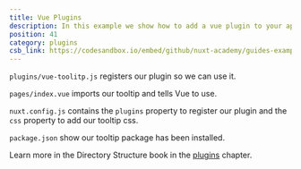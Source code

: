 ```yaml
---
title: Vue Plugins
description: In this example we show how to add a vue plugin to your application
position: 41
category: plugins
csb_link: https://codesandbox.io/embed/github/nuxt-academy/guides-examples/tree/master/04_directory_structure/12_plugins_vue
---
```


<example-intro></example-intro>

`plugins/vue-toolitp.js` registers our plugin so we can use it.

`pages/index.vue` imports our tooltip and tells Vue to use.

`nuxt.config.js` contains the `plugins` property to register our plugin and the `css` property to add our tooltip css.

`package.json` show our tooltip package has been installed.

<base-alert type="next">

Learn more in the Directory Structure book in the [plugins](/guides/directory-structure/plugins#vue-plugins) chapter.

</base-alert>

<code-sandbox :src="csb_link"></code-sandbox>
